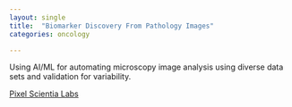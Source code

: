 ```yaml
---
layout: single
title:  "Biomarker Discovery From Pathology Images"
categories: oncology

---
```

Using AI/ML for automating microscopy image analysis using diverse data sets and validation for variability.  
 
[Pixel Scientia Labs](https://pixelscientia.com/podcast/biomarker-discovery-from-pathology-images-with-matt-alderdice-from-sonrai-analytics/)